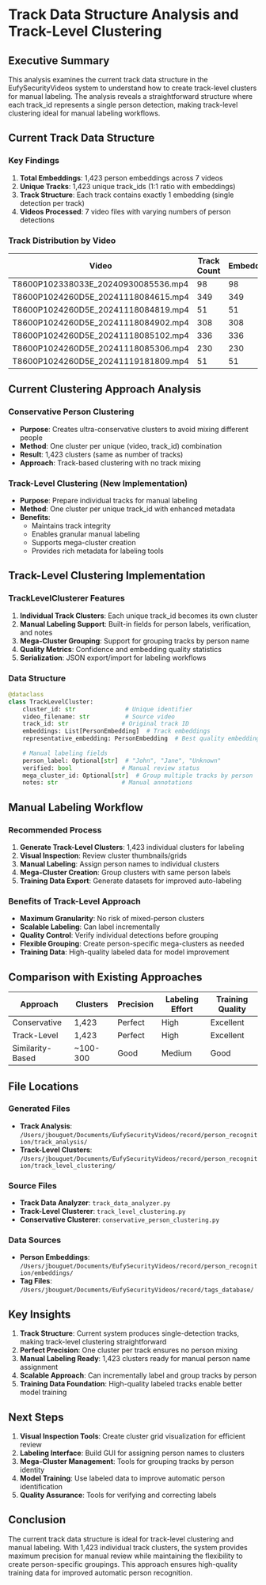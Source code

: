 # Track Data Structure Analysis and Track-Level Clustering

## Executive Summary

This analysis examines the current track data structure in the EufySecurityVideos system to understand how to create track-level clusters for manual labeling. The analysis reveals a straightforward structure where each track_id represents a single person detection, making track-level clustering ideal for manual labeling workflows.

## Current Track Data Structure

### Key Findings

1. **Total Embeddings**: 1,423 person embeddings across 7 videos
2. **Unique Tracks**: 1,423 unique track_ids (1:1 ratio with embeddings)
3. **Track Structure**: Each track contains exactly 1 embedding (single detection per track)
4. **Videos Processed**: 7 video files with varying numbers of person detections

### Track Distribution by Video

| Video | Track Count | Embeddings |
|-------|-------------|------------|
| T8600P102338033E_20240930085536.mp4 | 98 | 98 |
| T8600P1024260D5E_20241118084615.mp4 | 349 | 349 |
| T8600P1024260D5E_20241118084819.mp4 | 51 | 51 |
| T8600P1024260D5E_20241118084902.mp4 | 308 | 308 |
| T8600P1024260D5E_20241118085102.mp4 | 336 | 336 |
| T8600P1024260D5E_20241118085306.mp4 | 230 | 230 |
| T8600P1024260D5E_20241119181809.mp4 | 51 | 51 |

## Current Clustering Approach Analysis

### Conservative Person Clustering
- **Purpose**: Creates ultra-conservative clusters to avoid mixing different people
- **Method**: One cluster per unique (video, track_id) combination
- **Result**: 1,423 clusters (same as number of tracks)
- **Approach**: Track-based clustering with no track mixing

### Track-Level Clustering (New Implementation)
- **Purpose**: Prepare individual tracks for manual labeling
- **Method**: One cluster per unique track_id with enhanced metadata
- **Benefits**:
  - Maintains track integrity
  - Enables granular manual labeling
  - Supports mega-cluster creation
  - Provides rich metadata for labeling tools

## Track-Level Clustering Implementation

### TrackLevelClusterer Features

1. **Individual Track Clusters**: Each unique track_id becomes its own cluster
2. **Manual Labeling Support**: Built-in fields for person labels, verification, and notes  
3. **Mega-Cluster Grouping**: Support for grouping tracks by person name
4. **Quality Metrics**: Confidence and embedding quality statistics
5. **Serialization**: JSON export/import for labeling workflows

### Data Structure

```python
@dataclass
class TrackLevelCluster:
    cluster_id: str              # Unique identifier
    video_filename: str          # Source video
    track_id: str               # Original track ID
    embeddings: List[PersonEmbedding]  # Track embeddings
    representative_embedding: PersonEmbedding  # Best quality embedding
    
    # Manual labeling fields
    person_label: Optional[str]  # "John", "Jane", "Unknown"
    verified: bool              # Manual review status
    mega_cluster_id: Optional[str]  # Group multiple tracks by person
    notes: str                  # Manual annotations
```

## Manual Labeling Workflow

### Recommended Process

1. **Generate Track-Level Clusters**: 1,423 individual clusters for labeling
2. **Visual Inspection**: Review cluster thumbnails/grids  
3. **Manual Labeling**: Assign person names to individual clusters
4. **Mega-Cluster Creation**: Group clusters with same person labels
5. **Training Data Export**: Generate datasets for improved auto-labeling

### Benefits of Track-Level Approach

- **Maximum Granularity**: No risk of mixed-person clusters
- **Scalable Labeling**: Can label incrementally
- **Quality Control**: Verify individual detections before grouping
- **Flexible Grouping**: Create person-specific mega-clusters as needed
- **Training Data**: High-quality labeled data for model improvement

## Comparison with Existing Approaches

| Approach | Clusters | Precision | Labeling Effort | Training Quality |
|----------|----------|-----------|-----------------|------------------|
| Conservative | 1,423 | Perfect | High | Excellent |
| Track-Level | 1,423 | Perfect | High | Excellent |
| Similarity-Based | ~100-300 | Good | Medium | Good |

## File Locations

### Generated Files
- **Track Analysis**: `/Users/jbouguet/Documents/EufySecurityVideos/record/person_recognition/track_analysis/`
- **Track-Level Clusters**: `/Users/jbouguet/Documents/EufySecurityVideos/record/person_recognition/track_level_clustering/`

### Source Files
- **Track Data Analyzer**: `track_data_analyzer.py`
- **Track-Level Clusterer**: `track_level_clustering.py`
- **Conservative Clusterer**: `conservative_person_clustering.py`

### Data Sources
- **Person Embeddings**: `/Users/jbouguet/Documents/EufySecurityVideos/record/person_recognition/embeddings/`
- **Tag Files**: `/Users/jbouguet/Documents/EufySecurityVideos/record/tags_database/`

## Key Insights

1. **Track Structure**: Current system produces single-detection tracks, making track-level clustering straightforward
2. **Perfect Precision**: One cluster per track ensures no person mixing
3. **Manual Labeling Ready**: 1,423 clusters ready for manual person name assignment
4. **Scalable Approach**: Can incrementally label and group tracks by person
5. **Training Data Foundation**: High-quality labeled tracks enable better model training

## Next Steps

1. **Visual Inspection Tools**: Create cluster grid visualization for efficient review
2. **Labeling Interface**: Build GUI for assigning person names to clusters
3. **Mega-Cluster Management**: Tools for grouping tracks by person identity
4. **Model Training**: Use labeled data to improve automatic person identification
5. **Quality Assurance**: Tools for verifying and correcting labels

## Conclusion

The current track data structure is ideal for track-level clustering and manual labeling. With 1,423 individual track clusters, the system provides maximum precision for manual review while maintaining the flexibility to create person-specific groupings. This approach ensures high-quality training data for improved automatic person recognition.